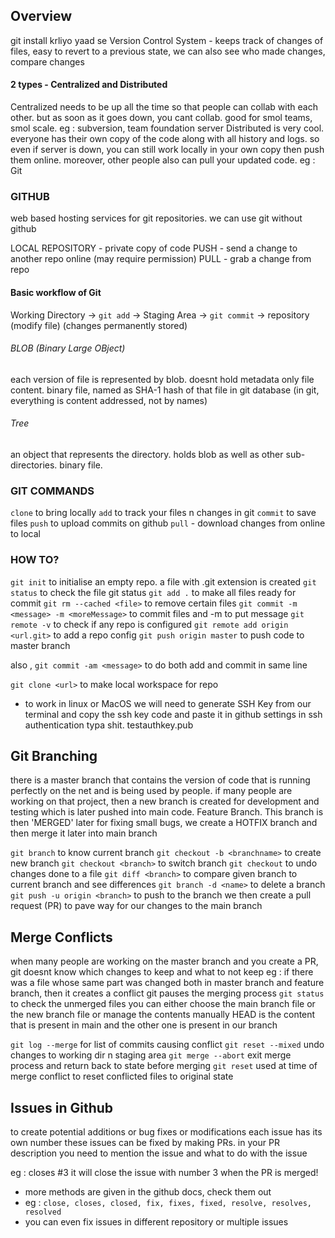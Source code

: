## Overview
git install krliyo yaad se
Version Control System - keeps track of changes of files, easy to revert to a previous state, we can also see who made changes, compare changes

#### 2 types - Centralized and Distributed
Centralized needs to be up all the time so that people can collab with each other. but as soon as it goes down, you cant collab. good for smol teams, smol scale. eg : subversion, team foundation server
Distributed is very cool. everyone has their own copy of the code along with all history and logs. so even if server is down, you can still work locally in your own copy then push them online. moreover, other people also can pull your updated code. eg : Git


### GITHUB 
web based hosting services for git repositories. we can use git without github

LOCAL REPOSITORY - private copy of code
PUSH - send a change to another repo online (may require permission)
PULL - grab a change from repo

#### Basic workflow of Git
Working Directory -> `git add` -> Staging Area -> `git commit` -> repository
(modify file)                                                                            (changes permanently stored)

###### BLOB (Binary Large OBject)
each version of file is represented by blob. doesnt hold metadata only file content. binary file, named as SHA-1 hash of that file in git database
(in git, everything is content addressed, not by names)

###### Tree
an object that represents the directory. holds blob as well as other sub-directories. binary file.

### GIT COMMANDS

`clone` to bring locally
`add` to track your files n changes in git
`commit` to save files
`push` to upload commits on github
`pull` - download changes from online to local

### HOW TO?
`git init` to initialise an empty repo. a file with .git extension is created
`git status` to check the file git status
`git add .` to make all files ready for commit
`git rm --cached <file>` to remove certain files
`git commit -m <message> -m <moreMessage>` to commit files and -m to put message
`git remote -v` to check if any repo is configured
`git remote add origin <url.git>` to add a repo config
`git push origin master` to push code to master branch

also , `git commit -am <message>` to do both add and commit in same line

`git clone <url>` to make local workspace for repo

- to work in linux or MacOS we will need to generate SSH Key from our terminal and copy the ssh key code and paste it in github settings in ssh authentication typa shit. testauthkey.pub

## Git Branching
there is a master branch that contains the version of code that is running perfectly on the net and is being used by people.
if many people are working on that project, then a new branch is created for development and testing which is later pushed into main code. Feature Branch.
This branch is then 'MERGED' later
for fixing small bugs, we create a HOTFIX branch and then merge it later into main branch

`git branch` to know current branch
`git checkout -b <branchname>` to create new branch 
`git checkout <branch>` to switch branch
`git checkout` to undo changes done to a file
`git diff <branch>` to compare given branch to current branch and see differences
`git branch -d <name>` to delete a branch
`git push -u origin <branch>` to push to the branch
we then create a pull request (PR) to pave way for our changes to the main branch

## Merge Conflicts 
when many people are working on the master branch and you create a PR, git doesnt know which changes to keep and what to not keep
eg : if there was a file whose same part was changed both in master branch and feature branch, then it creates a conflict
git pauses the merging process
`git status` to check the unmerged files
you can either choose the main branch file or the new branch file or manage the contents manually 
HEAD is the content that is present in main
and the other one is present in our branch

`git log --merge` for list of commits causing conflict
`git reset --mixed`  undo changes to working dir n staging area
`git merge --abort` exit merge process and return back to state before merging 
`git reset` used at time of merge conflict to reset conflicted files to original state


## Issues in Github
to create potential additions or bug fixes or modifications
each issue has its own number
these issues can be fixed by making PRs. 
in your PR description you need to mention the issue and what to do with the issue

eg : closes #3
it will close the issue with number 3 when the PR is merged!
- more methods are given in the github docs, check them out
- eg : `close, closes, closed, fix, fixes, fixed, resolve, resolves, resolved`
- you can even fix issues in different repository or multiple issues